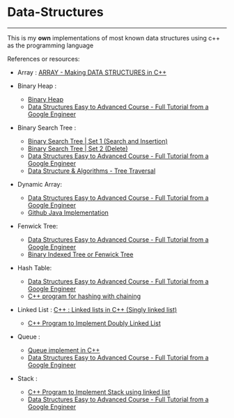 # Data-Structures
---
This is my **own** implementations of most known data structures using c++ as the programming language

References or resources:

- Array : [ARRAY - Making DATA STRUCTURES in C++](https://www.youtube.com/watch?v=TzB5ZeKQIHM&t=804s)

- Binary Heap :
  - [Binary Heap](https://www.geeksforgeeks.org/binary-heap/)
  - [Data Structures Easy to Advanced Course - Full Tutorial from a Google Engineer](https://www.youtube.com/watch?v=RBSGKlAvoiM&t=3833s)

- Binary Search Tree :
  - [Binary Search Tree | Set 1 (Search and Insertion)](https://www.geeksforgeeks.org/binary-search-tree-set-1-search-and-insertion/)
  - [Binary Search Tree | Set 2 (Delete)](https://www.geeksforgeeks.org/binary-search-tree-set-2-delete/?ref=lbp)
  - [Data Structures Easy to Advanced Course - Full Tutorial from a Google Engineer](https://www.youtube.com/watch?v=RBSGKlAvoiM&t=3833s)
  - [Data Structure & Algorithms - Tree Traversal](https://www.tutorialspoint.com/data_structures_algorithms/tree_traversal.htm)

- Dynamic Array: 
  - [Data Structures Easy to Advanced Course - Full Tutorial from a Google Engineer](https://www.youtube.com/watch?v=RBSGKlAvoiM&t=3833s)
  - [Github Java Implementation](https://github.com/williamfiset/data-structures/blob/master/com/williamfiset/datastructures/dynamicarray/DynamicArray.java)

- Fenwick Tree:
  - [Data Structures Easy to Advanced Course - Full Tutorial from a Google Engineer](https://www.youtube.com/watch?v=RBSGKlAvoiM&t=3833s)
  - [Binary Indexed Tree or Fenwick Tree](https://www.geeksforgeeks.org/binary-indexed-tree-or-fenwick-tree-2/)

- Hash Table:
  - [Data Structures Easy to Advanced Course - Full Tutorial from a Google Engineer](https://www.youtube.com/watch?v=RBSGKlAvoiM&t=3833s)
  - [C++ program for hashing with chaining](https://www.geeksforgeeks.org/c-program-hashing-chaining/)

- Linked List : [C++ : Linked lists in C++ (Singly linked list)](https://www.codesdope.com/blog/article/c-linked-lists-in-c-singly-linked-list/)
  - [C++ Program to Implement Doubly Linked List](https://www.tutorialspoint.com/cplusplus-program-to-implement-doubly-linked-list#:~:text=Doubly%20linked%20list%20is%20a,to%20the%20previous%20list%20node.)

- Queue :
  - [Queue implement in C++](https://www.techiedelight.com/queue-implementation-cpp/)
  - [Data Structures Easy to Advanced Course - Full Tutorial from a Google Engineer](https://www.youtube.com/watch?v=RBSGKlAvoiM&t=3833s)

- Stack :
  - [C++ Program to Implement Stack using linked list](https://www.tutorialspoint.com/cplusplus-program-to-implement-stack-using-linked-list)
  - [Data Structures Easy to Advanced Course - Full Tutorial from a Google Engineer](https://www.youtube.com/watch?v=RBSGKlAvoiM&t=3833s)
